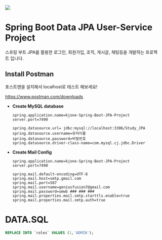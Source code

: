 <img src="https://capsule-render.vercel.app/api?type=waving&color=BDBDC8&height=150&section=footer" />

# Spring Boot Data JPA User-Service Project
스프링 부트 JPA를 활용한 로그인, 회원가입, 조직, 게시글, 채팅등을 개발하는 프로젝트 입니다.


## Install Postman
포스트맨을 설치해서 localhost로 테스트 해보세요! 

https://www.postman.com/downloads

+ **Create MySQL database**
  ```properties
  spring.application.name=kjone-Spring-Boot-JPA-Project
  server.port=7490

  spring.datasource.url= jdbc:mysql://localhost:3306/Study_JPA
  spring.datasource.username=유저이름
  spring.datasource.password=비빌번호
  spring.datasource.driver-class-name=com.mysql.cj.jdbc.Driver
  ```

+ **Create Mail Config**
  ```properties
  spring.application.name=kjone-Spring-Boot-JPA-Project
  server.port=7490

  spring.mail.default-encoding=UTF-8
  spring.mail.host=smtp.gmail.com
  spring.mail.port=587
  spring.mail.username=geniusfusion7@gmail.com
  spring.mail.password=umwb ### ### ###
  spring.mail.properties.mail.smtp.starttls.enable=true
  spring.mail.properties.mail.smtp.auth=true
  ```
# DATA.SQL
  ```sql
  REPLACE INTO `roles` VALUES (1,'ADMIN');
  ```




